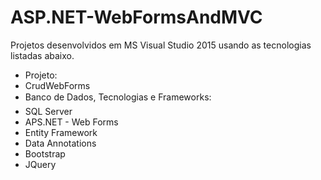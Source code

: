 # ASP.NET-WebFormsAndMVC
Projetos desenvolvidos em MS Visual Studio 2015 usando as tecnologias listadas abaixo.

 - Projeto: 
  - CrudWebForms
 - Banco de Dados, Tecnologias e Frameworks:
  - SQL Server
  - APS.NET - Web Forms
  - Entity Framework
  - Data Annotations
  - Bootstrap
  - JQuery
